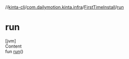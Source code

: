 //[kinta-cli](../../../index.md)/[com.dailymotion.kinta.infra](../index.md)/[FirstTimeInstall](index.md)/[run](run.md)



# run  
[jvm]  
Content  
fun [run](run.md)()  



